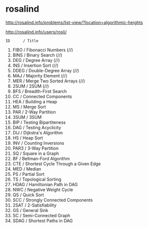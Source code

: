 # rosalind

http://rosalind.info/problems/list-view/?location=algorithmic-heights

http://rosalind.info/users/rosli/

    ID	    / Title
1)  FIBO	/ Fibonacci Numbers  (//)
2)  BINS	/ Binary Search  (//)
3)  DEG	    / Degree Array  (//)
4)  INS	    / Insertion Sort  (//)
5)  DDEG	/ Double-Degree Array  (//)
6)  MAJ	    / Majority Element  (//)
7)  MER	    / Merge Two Sorted Arrays  (//)
8)  2SUM	/ 2SUM   (//)
9)  BFS	    / Breadth-First Search
10) CC	    / Connected Components
11) HEA	    / Building a Heap
12) MS	    / Merge Sort
13) PAR	    / 2-Way Partition
14) 3SUM	/ 3SUM
15) BIP	    / Testing Bipartiteness
16) DAG	    / Testing Acyclicity
17) DIJ	    / Dijkstra's Algorithm
18) HS	    / Heap Sort
19) INV	    / Counting Inversions
20) PAR3	/ 3-Way Partition
21) SQ	    / Square in a Graph
22) BF	    / Bellman-Ford Algorithm
23) CTE	    / Shortest Cycle Through a Given Edge
24) MED	    / Median
25) PS	    / Partial Sort
26) TS	    / Topological Sorting
27) HDAG	/ Hamiltonian Path in DAG
28) NWC	    / Negative Weight Cycle
29) QS	    / Quick Sort
30) SCC	    / Strongly Connected Components
31) 2SAT	/ 2-Satisfiability
32) GS	    / General Sink
33) SC	    / Semi-Connected Graph
34) SDAG	/ Shortest Paths in DAG
